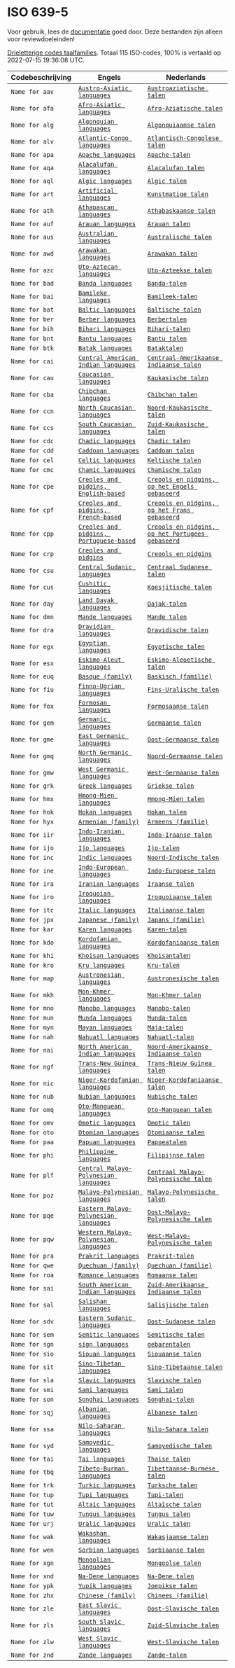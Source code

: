 # ISO 639-5

Voor gebruik, lees de [documentatie](https://github.com/opentaal/opentaal-isocodes) goed door. Deze bestanden zijn alleen voor reviewdoeleinden!

[Drieletterige codes taalfamilies](https://en.wikipedia.org/wiki/ISO_639-5). Totaal 115 ISO-codes, 100% is vertaald op 2022-07-15 19:36:08 UTC.

Codebeschrijving | Engels | Nederlands
---|---|---
`Name for aav` | [`Austro-Asiatic languages`](https://en.wikipedia.org/wiki/Austro-Asiatic_languages) | [`Austroaziatische talen`](https://nl.wikipedia.org/wiki/Austroaziatische_talen)
`Name for afa` | [`Afro-Asiatic languages`](https://en.wikipedia.org/wiki/Afro-Asiatic_languages) | [`Afro-Aziatische talen`](https://nl.wikipedia.org/wiki/Afro-Aziatische_talen)
`Name for alg` | [`Algonquian languages`](https://en.wikipedia.org/wiki/Algonquian_languages) | [`Algonquiaanse talen`](https://nl.wikipedia.org/wiki/Algonquiaanse_talen)
`Name for alv` | [`Atlantic-Congo languages`](https://en.wikipedia.org/wiki/Atlantic-Congo_languages) | [`Atlantisch-Congolese talen`](https://nl.wikipedia.org/wiki/Atlantisch-Congolese_talen)
`Name for apa` | [`Apache languages`](https://en.wikipedia.org/wiki/Apache_languages) | [`Apache-talen`](https://nl.wikipedia.org/wiki/Apache-talen)
`Name for aqa` | [`Alacalufan languages`](https://en.wikipedia.org/wiki/Alacalufan_languages) | [`Alacalufan talen`](https://nl.wikipedia.org/wiki/Alacalufan_talen)
`Name for aql` | [`Algic languages`](https://en.wikipedia.org/wiki/Algic_languages) | [`Algic talen`](https://nl.wikipedia.org/wiki/Algic_talen)
`Name for art` | [`Artificial languages`](https://en.wikipedia.org/wiki/Artificial_languages) | [`Kunstmatige talen`](https://nl.wikipedia.org/wiki/Kunstmatige_talen)
`Name for ath` | [`Athapascan languages`](https://en.wikipedia.org/wiki/Athapascan_languages) | [`Athabaskaanse talen`](https://nl.wikipedia.org/wiki/Athabaskaanse_talen)
`Name for auf` | [`Arauan languages`](https://en.wikipedia.org/wiki/Arauan_languages) | [`Arauan talen`](https://nl.wikipedia.org/wiki/Arauan_talen)
`Name for aus` | [`Australian languages`](https://en.wikipedia.org/wiki/Australian_languages) | [`Australische talen`](https://nl.wikipedia.org/wiki/Australische_talen)
`Name for awd` | [`Arawakan languages`](https://en.wikipedia.org/wiki/Arawakan_languages) | [`Arawakan talen`](https://nl.wikipedia.org/wiki/Arawakan_talen)
`Name for azc` | [`Uto-Aztecan languages`](https://en.wikipedia.org/wiki/Uto-Aztecan_languages) | [`Uto-Azteekse talen`](https://nl.wikipedia.org/wiki/Uto-Azteekse_talen)
`Name for bad` | [`Banda languages`](https://en.wikipedia.org/wiki/Banda_languages) | [`Banda-talen`](https://nl.wikipedia.org/wiki/Banda-talen)
`Name for bai` | [`Bamileke languages`](https://en.wikipedia.org/wiki/Bamileke_languages) | [`Bamileek-talen`](https://nl.wikipedia.org/wiki/Bamileek-talen)
`Name for bat` | [`Baltic languages`](https://en.wikipedia.org/wiki/Baltic_languages) | [`Baltische talen`](https://nl.wikipedia.org/wiki/Baltische_talen)
`Name for ber` | [`Berber languages`](https://en.wikipedia.org/wiki/Berber_languages) | [`Berbertalen`](https://nl.wikipedia.org/wiki/Berbertalen)
`Name for bih` | [`Bihari languages`](https://en.wikipedia.org/wiki/Bihari_languages) | [`Bihari-talen`](https://nl.wikipedia.org/wiki/Bihari-talen)
`Name for bnt` | [`Bantu languages`](https://en.wikipedia.org/wiki/Bantu_languages) | [`Bantu talen`](https://nl.wikipedia.org/wiki/Bantu_talen)
`Name for btk` | [`Batak languages`](https://en.wikipedia.org/wiki/Batak_languages) | [`Bataktalen`](https://nl.wikipedia.org/wiki/Bataktalen)
`Name for cai` | [`Central American Indian languages`](https://en.wikipedia.org/wiki/Central_American_Indian_languages) | [`Centraal-Amerikaanse Indiaanse talen`](https://nl.wikipedia.org/wiki/Centraal-Amerikaanse_Indiaanse_talen)
`Name for cau` | [`Caucasian languages`](https://en.wikipedia.org/wiki/Caucasian_languages) | [`Kaukasische talen`](https://nl.wikipedia.org/wiki/Kaukasische_talen)
`Name for cba` | [`Chibchan languages`](https://en.wikipedia.org/wiki/Chibchan_languages) | [`Chibchan talen`](https://nl.wikipedia.org/wiki/Chibchan_talen)
`Name for ccn` | [`North Caucasian languages`](https://en.wikipedia.org/wiki/North_Caucasian_languages) | [`Noord-Kaukasische talen`](https://nl.wikipedia.org/wiki/Noord-Kaukasische_talen)
`Name for ccs` | [`South Caucasian languages`](https://en.wikipedia.org/wiki/South_Caucasian_languages) | [`Zuid-Kaukasische talen`](https://nl.wikipedia.org/wiki/Zuid-Kaukasische_talen)
`Name for cdc` | [`Chadic languages`](https://en.wikipedia.org/wiki/Chadic_languages) | [`Chadic talen`](https://nl.wikipedia.org/wiki/Chadic_talen)
`Name for cdd` | [`Caddoan languages`](https://en.wikipedia.org/wiki/Caddoan_languages) | [`Caddoan talen`](https://nl.wikipedia.org/wiki/Caddoan_talen)
`Name for cel` | [`Celtic languages`](https://en.wikipedia.org/wiki/Celtic_languages) | [`Keltische talen`](https://nl.wikipedia.org/wiki/Keltische_talen)
`Name for cmc` | [`Chamic languages`](https://en.wikipedia.org/wiki/Chamic_languages) | [`Chamische talen`](https://nl.wikipedia.org/wiki/Chamische_talen)
`Name for cpe` | [`Creoles and pidgins, English‑based`](https://en.wikipedia.org/wiki/Creoles_and_pidgins,_English‑based) | [`Creools en pidgins, op het Engels gebaseerd`](https://nl.wikipedia.org/wiki/Creools_en_pidgins,_op_het_Engels_gebaseerd)
`Name for cpf` | [`Creoles and pidgins, French‑based`](https://en.wikipedia.org/wiki/Creoles_and_pidgins,_French‑based) | [`Creools en pidgins, op het Frans gebaseerd`](https://nl.wikipedia.org/wiki/Creools_en_pidgins,_op_het_Frans_gebaseerd)
`Name for cpp` | [`Creoles and pidgins, Portuguese-based`](https://en.wikipedia.org/wiki/Creoles_and_pidgins,_Portuguese-based) | [`Creools en pidgins, op het Portugees gebaseerd`](https://nl.wikipedia.org/wiki/Creools_en_pidgins,_op_het_Portugees_gebaseerd)
`Name for crp` | [`Creoles and pidgins`](https://en.wikipedia.org/wiki/Creoles_and_pidgins) | [`Creools en pidgins`](https://nl.wikipedia.org/wiki/Creools_en_pidgins)
`Name for csu` | [`Central Sudanic languages`](https://en.wikipedia.org/wiki/Central_Sudanic_languages) | [`Centraal Sudanese talen`](https://nl.wikipedia.org/wiki/Centraal_Sudanese_talen)
`Name for cus` | [`Cushitic languages`](https://en.wikipedia.org/wiki/Cushitic_languages) | [`Koesjitische talen`](https://nl.wikipedia.org/wiki/Koesjitische_talen)
`Name for day` | [`Land Dayak languages`](https://en.wikipedia.org/wiki/Land_Dayak_languages) | [`Dajak-talen`](https://nl.wikipedia.org/wiki/Dajak-talen)
`Name for dmn` | [`Mande languages`](https://en.wikipedia.org/wiki/Mande_languages) | [`Mande talen`](https://nl.wikipedia.org/wiki/Mande_talen)
`Name for dra` | [`Dravidian languages`](https://en.wikipedia.org/wiki/Dravidian_languages) | [`Dravidische talen`](https://nl.wikipedia.org/wiki/Dravidische_talen)
`Name for egx` | [`Egyptian languages`](https://en.wikipedia.org/wiki/Egyptian_languages) | [`Egyptische talen`](https://nl.wikipedia.org/wiki/Egyptische_talen)
`Name for esx` | [`Eskimo-Aleut languages`](https://en.wikipedia.org/wiki/Eskimo-Aleut_languages) | [`Eskimo-Aleoetische talen`](https://nl.wikipedia.org/wiki/Eskimo-Aleoetische_talen)
`Name for euq` | [`Basque (family)`](https://en.wikipedia.org/wiki/Basque_(family)) | [`Baskisch (familie)`](https://nl.wikipedia.org/wiki/Baskisch_(familie))
`Name for fiu` | [`Finno-Ugrian languages`](https://en.wikipedia.org/wiki/Finno-Ugrian_languages) | [`Fins-Uralische talen`](https://nl.wikipedia.org/wiki/Fins-Uralische_talen)
`Name for fox` | [`Formosan languages`](https://en.wikipedia.org/wiki/Formosan_languages) | [`Formosaanse talen`](https://nl.wikipedia.org/wiki/Formosaanse_talen)
`Name for gem` | [`Germanic languages`](https://en.wikipedia.org/wiki/Germanic_languages) | [`Germaanse talen`](https://nl.wikipedia.org/wiki/Germaanse_talen)
`Name for gme` | [`East Germanic languages`](https://en.wikipedia.org/wiki/East_Germanic_languages) | [`Oost-Germaanse talen`](https://nl.wikipedia.org/wiki/Oost-Germaanse_talen)
`Name for gmq` | [`North Germanic languages`](https://en.wikipedia.org/wiki/North_Germanic_languages) | [`Noord-Germaanse talen`](https://nl.wikipedia.org/wiki/Noord-Germaanse_talen)
`Name for gmw` | [`West Germanic languages`](https://en.wikipedia.org/wiki/West_Germanic_languages) | [`West-Germaanse talen`](https://nl.wikipedia.org/wiki/West-Germaanse_talen)
`Name for grk` | [`Greek languages`](https://en.wikipedia.org/wiki/Greek_languages) | [`Griekse talen`](https://nl.wikipedia.org/wiki/Griekse_talen)
`Name for hmx` | [`Hmong-Mien languages`](https://en.wikipedia.org/wiki/Hmong-Mien_languages) | [`Hmong-Mien talen`](https://nl.wikipedia.org/wiki/Hmong-Mien_talen)
`Name for hok` | [`Hokan languages`](https://en.wikipedia.org/wiki/Hokan_languages) | [`Hokan talen`](https://nl.wikipedia.org/wiki/Hokan_talen)
`Name for hyx` | [`Armenian (family)`](https://en.wikipedia.org/wiki/Armenian_(family)) | [`Armeens (familie)`](https://nl.wikipedia.org/wiki/Armeens_(familie))
`Name for iir` | [`Indo-Iranian languages`](https://en.wikipedia.org/wiki/Indo-Iranian_languages) | [`Indo-Iraanse talen`](https://nl.wikipedia.org/wiki/Indo-Iraanse_talen)
`Name for ijo` | [`Ijo languages`](https://en.wikipedia.org/wiki/Ijo_languages) | [`Ijo-talen`](https://nl.wikipedia.org/wiki/Ijo-talen)
`Name for inc` | [`Indic languages`](https://en.wikipedia.org/wiki/Indic_languages) | [`Noord-Indische talen`](https://nl.wikipedia.org/wiki/Noord-Indische_talen)
`Name for ine` | [`Indo-European languages`](https://en.wikipedia.org/wiki/Indo-European_languages) | [`Indo-Europese talen`](https://nl.wikipedia.org/wiki/Indo-Europese_talen)
`Name for ira` | [`Iranian languages`](https://en.wikipedia.org/wiki/Iranian_languages) | [`Iraanse talen`](https://nl.wikipedia.org/wiki/Iraanse_talen)
`Name for iro` | [`Iroquoian languages`](https://en.wikipedia.org/wiki/Iroquoian_languages) | [`Iroquoiaanse talen`](https://nl.wikipedia.org/wiki/Iroquoiaanse_talen)
`Name for itc` | [`Italic languages`](https://en.wikipedia.org/wiki/Italic_languages) | [`Italiaanse talen`](https://nl.wikipedia.org/wiki/Italiaanse_talen)
`Name for jpx` | [`Japanese (family)`](https://en.wikipedia.org/wiki/Japanese_(family)) | [`Japans (familie)`](https://nl.wikipedia.org/wiki/Japans_(familie))
`Name for kar` | [`Karen languages`](https://en.wikipedia.org/wiki/Karen_languages) | [`Karen-talen`](https://nl.wikipedia.org/wiki/Karen-talen)
`Name for kdo` | [`Kordofanian languages`](https://en.wikipedia.org/wiki/Kordofanian_languages) | [`Kordofaniaanse talen`](https://nl.wikipedia.org/wiki/Kordofaniaanse_talen)
`Name for khi` | [`Khoisan languages`](https://en.wikipedia.org/wiki/Khoisan_languages) | [`Khoisantalen`](https://nl.wikipedia.org/wiki/Khoisantalen)
`Name for kro` | [`Kru languages`](https://en.wikipedia.org/wiki/Kru_languages) | [`Kru-talen`](https://nl.wikipedia.org/wiki/Kru-talen)
`Name for map` | [`Austronesian languages`](https://en.wikipedia.org/wiki/Austronesian_languages) | [`Austronesische talen`](https://nl.wikipedia.org/wiki/Austronesische_talen)
`Name for mkh` | [`Mon-Khmer languages`](https://en.wikipedia.org/wiki/Mon-Khmer_languages) | [`Mon-Khmer talen`](https://nl.wikipedia.org/wiki/Mon-Khmer_talen)
`Name for mno` | [`Manobo languages`](https://en.wikipedia.org/wiki/Manobo_languages) | [`Manobo-talen`](https://nl.wikipedia.org/wiki/Manobo-talen)
`Name for mun` | [`Munda languages`](https://en.wikipedia.org/wiki/Munda_languages) | [`Munda-talen`](https://nl.wikipedia.org/wiki/Munda-talen)
`Name for myn` | [`Mayan languages`](https://en.wikipedia.org/wiki/Mayan_languages) | [`Maja-talen`](https://nl.wikipedia.org/wiki/Maja-talen)
`Name for nah` | [`Nahuatl languages`](https://en.wikipedia.org/wiki/Nahuatl_languages) | [`Nahuatl-talen`](https://nl.wikipedia.org/wiki/Nahuatl-talen)
`Name for nai` | [`North American Indian languages`](https://en.wikipedia.org/wiki/North_American_Indian_languages) | [`Noord-Amerikaanse Indiaanse talen`](https://nl.wikipedia.org/wiki/Noord-Amerikaanse_Indiaanse_talen)
`Name for ngf` | [`Trans-New Guinea languages`](https://en.wikipedia.org/wiki/Trans-New_Guinea_languages) | [`Trans-Nieuw Guinea talen`](https://nl.wikipedia.org/wiki/Trans-Nieuw_Guinea_talen)
`Name for nic` | [`Niger-Kordofanian languages`](https://en.wikipedia.org/wiki/Niger-Kordofanian_languages) | [`Niger-Kordofaniaanse talen`](https://nl.wikipedia.org/wiki/Niger-Kordofaniaanse_talen)
`Name for nub` | [`Nubian languages`](https://en.wikipedia.org/wiki/Nubian_languages) | [`Nubische talen`](https://nl.wikipedia.org/wiki/Nubische_talen)
`Name for omq` | [`Oto-Manguean languages`](https://en.wikipedia.org/wiki/Oto-Manguean_languages) | [`Oto-Manguean talen`](https://nl.wikipedia.org/wiki/Oto-Manguean_talen)
`Name for omv` | [`Omotic languages`](https://en.wikipedia.org/wiki/Omotic_languages) | [`Omotic talen`](https://nl.wikipedia.org/wiki/Omotic_talen)
`Name for oto` | [`Otomian languages`](https://en.wikipedia.org/wiki/Otomian_languages) | [`Otomiaanse talen`](https://nl.wikipedia.org/wiki/Otomiaanse_talen)
`Name for paa` | [`Papuan languages`](https://en.wikipedia.org/wiki/Papuan_languages) | [`Papoeatalen`](https://nl.wikipedia.org/wiki/Papoeatalen)
`Name for phi` | [`Philippine languages`](https://en.wikipedia.org/wiki/Philippine_languages) | [`Filipijnse talen`](https://nl.wikipedia.org/wiki/Filipijnse_talen)
`Name for plf` | [`Central Malayo-Polynesian languages`](https://en.wikipedia.org/wiki/Central_Malayo-Polynesian_languages) | [`Centraal Malayo-Polynesische talen`](https://nl.wikipedia.org/wiki/Centraal_Malayo-Polynesische_talen)
`Name for poz` | [`Malayo-Polynesian languages`](https://en.wikipedia.org/wiki/Malayo-Polynesian_languages) | [`Malayo-Polynesische talen`](https://nl.wikipedia.org/wiki/Malayo-Polynesische_talen)
`Name for pqe` | [`Eastern Malayo-Polynesian languages`](https://en.wikipedia.org/wiki/Eastern_Malayo-Polynesian_languages) | [`Oost-Malayo-Polynesische talen`](https://nl.wikipedia.org/wiki/Oost-Malayo-Polynesische_talen)
`Name for pqw` | [`Western Malayo-Polynesian languages`](https://en.wikipedia.org/wiki/Western_Malayo-Polynesian_languages) | [`West-Malayo-Polynesische talen`](https://nl.wikipedia.org/wiki/West-Malayo-Polynesische_talen)
`Name for pra` | [`Prakrit languages`](https://en.wikipedia.org/wiki/Prakrit_languages) | [`Prakrit-talen`](https://nl.wikipedia.org/wiki/Prakrit-talen)
`Name for qwe` | [`Quechuan (family)`](https://en.wikipedia.org/wiki/Quechuan_(family)) | [`Quechuan (familie)`](https://nl.wikipedia.org/wiki/Quechuan_(familie))
`Name for roa` | [`Romance languages`](https://en.wikipedia.org/wiki/Romance_languages) | [`Romaanse talen`](https://nl.wikipedia.org/wiki/Romaanse_talen)
`Name for sai` | [`South American Indian languages`](https://en.wikipedia.org/wiki/South_American_Indian_languages) | [`Zuid-Amerikaanse Indiaanse talen`](https://nl.wikipedia.org/wiki/Zuid-Amerikaanse_Indiaanse_talen)
`Name for sal` | [`Salishan languages`](https://en.wikipedia.org/wiki/Salishan_languages) | [`Salisjische talen`](https://nl.wikipedia.org/wiki/Salisjische_talen)
`Name for sdv` | [`Eastern Sudanic languages`](https://en.wikipedia.org/wiki/Eastern_Sudanic_languages) | [`Oost-Sudanese talen`](https://nl.wikipedia.org/wiki/Oost-Sudanese_talen)
`Name for sem` | [`Semitic languages`](https://en.wikipedia.org/wiki/Semitic_languages) | [`Semitische talen`](https://nl.wikipedia.org/wiki/Semitische_talen)
`Name for sgn` | [`sign languages`](https://en.wikipedia.org/wiki/sign_languages) | [`gebarentalen`](https://nl.wikipedia.org/wiki/gebarentalen)
`Name for sio` | [`Siouan languages`](https://en.wikipedia.org/wiki/Siouan_languages) | [`Siouaanse talen`](https://nl.wikipedia.org/wiki/Siouaanse_talen)
`Name for sit` | [`Sino-Tibetan languages`](https://en.wikipedia.org/wiki/Sino-Tibetan_languages) | [`Sino-Tibetaanse talen`](https://nl.wikipedia.org/wiki/Sino-Tibetaanse_talen)
`Name for sla` | [`Slavic languages`](https://en.wikipedia.org/wiki/Slavic_languages) | [`Slavische talen`](https://nl.wikipedia.org/wiki/Slavische_talen)
`Name for smi` | [`Sami languages`](https://en.wikipedia.org/wiki/Sami_languages) | [`Sami talen`](https://nl.wikipedia.org/wiki/Sami_talen)
`Name for son` | [`Songhai languages`](https://en.wikipedia.org/wiki/Songhai_languages) | [`Songhai-talen`](https://nl.wikipedia.org/wiki/Songhai-talen)
`Name for sqj` | [`Albanian languages`](https://en.wikipedia.org/wiki/Albanian_languages) | [`Albanese talen`](https://nl.wikipedia.org/wiki/Albanese_talen)
`Name for ssa` | [`Nilo-Saharan languages`](https://en.wikipedia.org/wiki/Nilo-Saharan_languages) | [`Nilo-Sahara talen`](https://nl.wikipedia.org/wiki/Nilo-Sahara_talen)
`Name for syd` | [`Samoyedic languages`](https://en.wikipedia.org/wiki/Samoyedic_languages) | [`Samoyedische talen`](https://nl.wikipedia.org/wiki/Samoyedische_talen)
`Name for tai` | [`Tai languages`](https://en.wikipedia.org/wiki/Tai_languages) | [`Thaise talen`](https://nl.wikipedia.org/wiki/Thaise_talen)
`Name for tbq` | [`Tibeto-Burman languages`](https://en.wikipedia.org/wiki/Tibeto-Burman_languages) | [`Tibettaanse-Burmese talen`](https://nl.wikipedia.org/wiki/Tibettaanse-Burmese_talen)
`Name for trk` | [`Turkic languages`](https://en.wikipedia.org/wiki/Turkic_languages) | [`Turksche talen`](https://nl.wikipedia.org/wiki/Turksche_talen)
`Name for tup` | [`Tupi languages`](https://en.wikipedia.org/wiki/Tupi_languages) | [`Tupi-talen`](https://nl.wikipedia.org/wiki/Tupi-talen)
`Name for tut` | [`Altaic languages`](https://en.wikipedia.org/wiki/Altaic_languages) | [`Altaïsche talen`](https://nl.wikipedia.org/wiki/Altaïsche_talen)
`Name for tuw` | [`Tungus languages`](https://en.wikipedia.org/wiki/Tungus_languages) | [`Tungus talen`](https://nl.wikipedia.org/wiki/Tungus_talen)
`Name for urj` | [`Uralic languages`](https://en.wikipedia.org/wiki/Uralic_languages) | [`Uralic talen`](https://nl.wikipedia.org/wiki/Uralic_talen)
`Name for wak` | [`Wakashan languages`](https://en.wikipedia.org/wiki/Wakashan_languages) | [`Wakasjaanse talen`](https://nl.wikipedia.org/wiki/Wakasjaanse_talen)
`Name for wen` | [`Sorbian languages`](https://en.wikipedia.org/wiki/Sorbian_languages) | [`Sorbiaanse talen`](https://nl.wikipedia.org/wiki/Sorbiaanse_talen)
`Name for xgn` | [`Mongolian languages`](https://en.wikipedia.org/wiki/Mongolian_languages) | [`Mongoolse talen`](https://nl.wikipedia.org/wiki/Mongoolse_talen)
`Name for xnd` | [`Na-Dene languages`](https://en.wikipedia.org/wiki/Na-Dene_languages) | [`Na-Dene talen`](https://nl.wikipedia.org/wiki/Na-Dene_talen)
`Name for ypk` | [`Yupik languages`](https://en.wikipedia.org/wiki/Yupik_languages) | [`Joepikse talen`](https://nl.wikipedia.org/wiki/Joepikse_talen)
`Name for zhx` | [`Chinese (family)`](https://en.wikipedia.org/wiki/Chinese_(family)) | [`Chinees (familie)`](https://nl.wikipedia.org/wiki/Chinees_(familie))
`Name for zle` | [`East Slavic languages`](https://en.wikipedia.org/wiki/East_Slavic_languages) | [`Oost-Slavische talen`](https://nl.wikipedia.org/wiki/Oost-Slavische_talen)
`Name for zls` | [`South Slavic languages`](https://en.wikipedia.org/wiki/South_Slavic_languages) | [`Zuid-Slavische talen`](https://nl.wikipedia.org/wiki/Zuid-Slavische_talen)
`Name for zlw` | [`West Slavic languages`](https://en.wikipedia.org/wiki/West_Slavic_languages) | [`West-Slavische talen`](https://nl.wikipedia.org/wiki/West-Slavische_talen)
`Name for znd` | [`Zande languages`](https://en.wikipedia.org/wiki/Zande_languages) | [`Zande-talen`](https://nl.wikipedia.org/wiki/Zande-talen)
